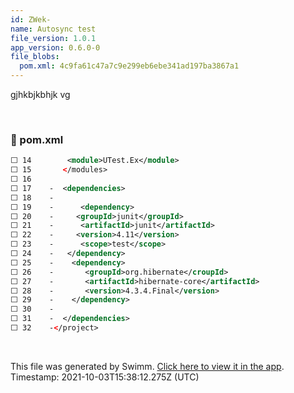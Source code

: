 ```yaml
---
id: ZWek-
name: Autosync test
file_version: 1.0.1
app_version: 0.6.0-0
file_blobs:
  pom.xml: 4c9fa61c47a7c9e299eb6ebe341ad197ba3867a1
---
```


gjhkbjkbhjk vg

<br/>

<!-- NOTE-swimm-snippet: the lines below links your snippet to Swimm -->
### 📄 pom.xml
```xml
⬜ 14     	<module>UTest.Ex</module>
⬜ 15       </modules>
⬜ 16     
⬜ 17    -  <dependencies>
⬜ 18    -  
⬜ 19    -      <dependency>
⬜ 20    -	  <groupId>junit</groupId>
⬜ 21    -      <artifactId>junit</artifactId>
⬜ 22    -	  <version>4.11</version>
⬜ 23    -      <scope>test</scope>
⬜ 24    -	</dependency>
⬜ 25    -    <dependency>
⬜ 26    -    	<groupId>org.hibernate</croupId>
⬜ 27    -    	<artifactId>hibernate-core</artifactId>
⬜ 28    -    	<version>4.3.4.Final</version>
⬜ 29    -    </dependency> 
⬜ 30    -
⬜ 31    -  </dependencies>
⬜ 32    -</project>
```

<br/>

This file was generated by Swimm. [Click here to view it in the app](http://localhost:5000/#/repos/ls4DA2fLasmQuEbT4ipw/docs/ZWek-). Timestamp: 2021-10-03T15:38:12.275Z (UTC)